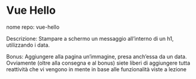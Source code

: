 Vue Hello
===
nome repo: vue-hello

Descrizione:
Stampare a schermo un messaggio all’interno di un h1, utilizzando i data.

Bonus:
Aggiungere alla pagina un’immagine, presa anch’essa da un data.
Ovviamente (oltre alla consegna e al bonus) siete liberi di aggiungere tutta reattività che vi vengono in mente in base alle funzionalità viste a lezione
